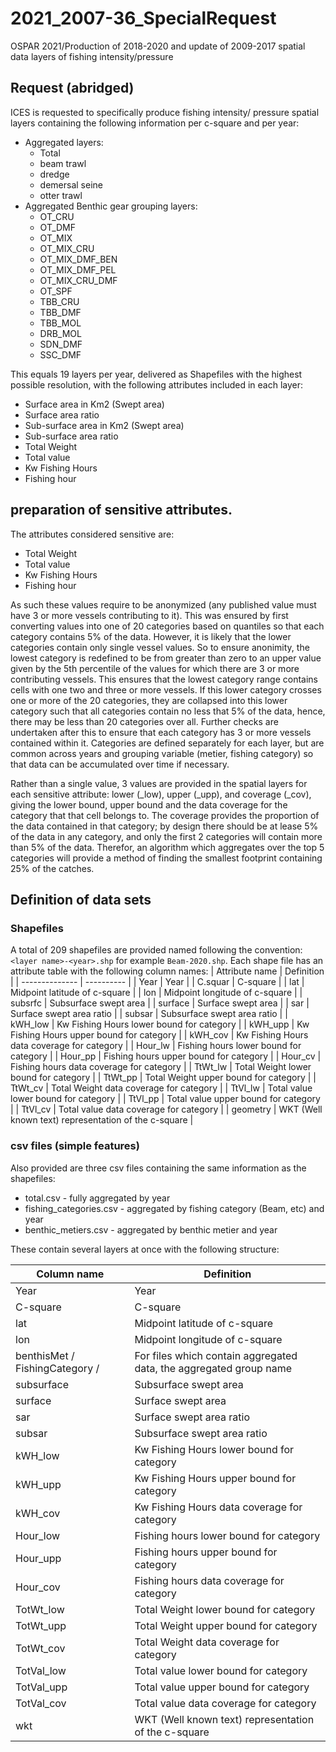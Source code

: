# 2021_2007-36_SpecialRequest
 OSPAR 2021/Production of 2018-2020 and update of 2009-2017 spatial data layers of fishing intensity/pressure

## Request (abridged)

ICES is requested to specifically produce fishing intensity/ pressure spatial layers containing the following information per c-square and per year:
* Aggregated layers:
  * Total
  * beam trawl
  * dredge
  * demersal seine
  * otter trawl
* Aggregated Benthic gear grouping layers:
  * OT_CRU
  * OT_DMF
  * OT_MIX
  * OT_MIX_CRU
  * OT_MIX_DMF_BEN
  * OT_MIX_DMF_PEL
  * OT_MIX_CRU_DMF
  * OT_SPF
  * TBB_CRU
  * TBB_DMF
  * TBB_MOL
  * DRB_MOL
  * SDN_DMF
  * SSC_DMF

This equals 19 layers per year, delivered as Shapefiles with the highest possible resolution, with the following attributes included in each layer:
* Surface area in Km2 (Swept area)
* Surface area ratio
* Sub-surface area in Km2 (Swept area)
* Sub-surface area ratio
* Total Weight
* Total value
* Kw Fishing Hours
* Fishing hour

## preparation of sensitive attributes.

The attributes considered sensitive are:

* Total Weight
* Total value
* Kw Fishing Hours
* Fishing hour

As such these values require to be anonymized (any published value must have 3 or more vessels contributing to it). This was ensured by first converting values into one of 20 categories based on quantiles so that each category contains 5% of the data. However, it is likely that the lower categories contain only single vessel values. So to ensure anonimity, the lowest category is redefined to be from greater than zero to an upper value given by the 5th percentile of the values for which there are 3 or more contributing vessels. This ensures that the lowest category range contains cells with one two and three or more vessels. If this lower category crosses one or more of the 20 categories, they are collapsed into this lower category such that all categories contain no less that 5% of the data, hence, there may be less than 20 categories over all. Further checks are undertaken after this to ensure that each category has 3 or more vessels contained within it. Categories are defined separately for each layer, but are common across years and grouping variable (metier, fishing category) so that data can be accumulated over time if necessary.

Rather than a single value, 3 values are provided in the spatial layers for each sensitive attribute: lower (_low), upper (_upp), and coverage (_cov), giving the lower bound, upper bound and the data coverage for the category that that cell belongs to.  The coverage provides the proportion of the data contained in that category; by design there should be at lease 5% of the data in any category, and only the first 2 categories will contain more than 5% of the data. Therefor, an algorithm which aggregates over the top 5 categories will provide a method of finding the smallest footprint containing 25% of the catches.

## Definition of data sets

### Shapefiles

A total of 209 shapefiles are provided named following the convention: `<layer name>-<year>.shp` for example `Beam-2020.shp`. Each shape file has an attribute table with the following column names:
| Attribute name | Definition |
| -------------- | ---------- |
| Year           | Year       |
| C.squar | C-square |
| lat | Midpoint latitude of c-square |
| lon | Midpoint longitude of c-square |
| subsrfc | Subsurface swept area |
| surface | Surface swept area |
| sar | Surface swept area ratio |
| subsar | Subsurface swept area ratio |
| kWH_low | Kw Fishing Hours lower bound for category |
| kWH_upp | Kw Fishing Hours upper bound for category |
| kWH_cov | Kw Fishing Hours data coverage for category |
| Hour_lw | Fishing hours lower bound for category |
| Hour_pp | Fishing hours upper bound for category |
| Hour_cv | Fishing hours data coverage for category |
| TtWt_lw | Total Weight lower bound for category |
| TtWt_pp | Total Weight upper bound for category |
| TtWt_cv | Total Weight data coverage for category |
| TtVl_lw | Total value lower bound for category |
| TtVl_pp | Total value upper bound for category |
| TtVl_cv | Total value data coverage for category |
| geometry | WKT (Well known text) representation of the c-square |

### csv files (simple features)

Also provided are three csv files containing the same information as the shapefiles:
* total.csv - fully aggregated by year
* fishing_categories.csv - aggregated by fishing category (Beam, etc) and year
* benthic_metiers.csv - aggregated by benthic metier and year

These contain several layers at once with the following structure:

| Column name | Definition |
| -------------- | ---------- |
| Year | Year |
| C-square | C-square |
| lat | Midpoint latitude of c-square |
| lon | Midpoint longitude of c-square |
| benthisMet / FishingCategory / <missing> | For files which contain aggregated data, the aggregated group name |
| subsurface | Subsurface swept area |
| surface | Surface swept area |
| sar | Surface swept area ratio |
| subsar | Subsurface swept area ratio |
| kWH_low | Kw Fishing Hours lower bound for category |
| kWH_upp | Kw Fishing Hours upper bound for category |
| kWH_cov | Kw Fishing Hours data coverage for category |
| Hour_low | Fishing hours lower bound for category  |
| Hour_upp | Fishing hours upper bound for category |
| Hour_cov | Fishing hours data coverage for category |
| TotWt_low | Total Weight lower bound for category  |
| TotWt_upp | Total Weight upper bound for category |
| TotWt_cov | Total Weight data coverage for category |
| TotVal_low | Total value lower bound for category  |
| TotVal_upp | Total value upper bound for category |
| TotVal_cov | Total value data coverage for category |
| wkt | WKT (Well known text) representation of the c-square |
